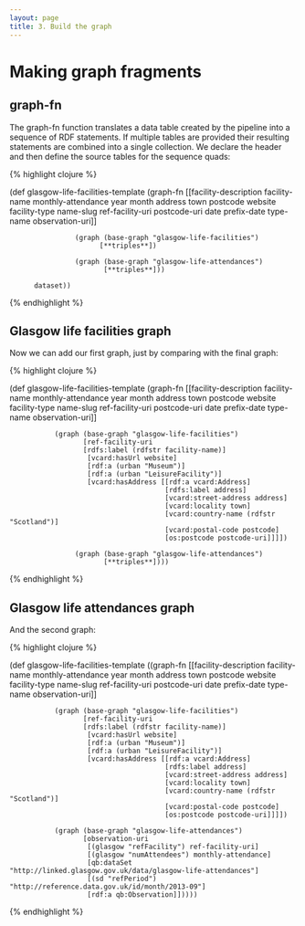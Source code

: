 ```yaml
---
layout: page
title: 3. Build the graph
---
```


# Making graph fragments

## graph-fn
The graph-fn function translates a data table created by the pipeline into a sequence of RDF statements. If multiple tables are provided their resulting statements are combined into a single collection. We declare the header and then define the source tables for the sequence quads:

{% highlight clojure %}

(def glasgow-life-facilities-template
    (graph-fn [[facility-description facility-name monthly-attendance
                        year month address town postcode website facility-type
                        name-slug ref-facility-uri postcode-uri date prefix-date
                        type-name observation-uri]]

                    (graph (base-graph "glasgow-life-facilities")
                          [**triples**])

                    (graph (base-graph "glasgow-life-attendances")
                           [**triples**]))

          dataset))

{% endhighlight %}

## Glasgow life facilities graph
Now we can add our first graph, just by comparing with the final graph:


{% highlight clojure %}

(def glasgow-life-facilities-template
    (graph-fn [[facility-description facility-name monthly-attendance
                        year month address town postcode website facility-type
                        name-slug ref-facility-uri postcode-uri date prefix-date
                        type-name observation-uri]]

               (graph (base-graph "glasgow-life-facilities")
                      [ref-facility-uri
                      [rdfs:label (rdfstr facility-name)]
                       [vcard:hasUrl website]
                       [rdf:a (urban "Museum")]
                       [rdf:a (urban "LeisureFacility")]
                       [vcard:hasAddress [[rdf:a vcard:Address]
                                          [rdfs:label address]
                                          [vcard:street-address address]
                                          [vcard:locality town]
                                          [vcard:country-name (rdfstr "Scotland")]
                                          [vcard:postal-code postcode]
                                          [os:postcode postcode-uri]]]])

                    (graph (base-graph "glasgow-life-attendances")
                           [**triples**])))

{% endhighlight %}

## Glasgow life attendances graph
And the second graph:

{% highlight clojure %}

(def glasgow-life-facilities-template
    ((graph-fn [[facility-description facility-name monthly-attendance
                        year month address town postcode website facility-type
                        name-slug ref-facility-uri postcode-uri date prefix-date
                        type-name observation-uri]]

               (graph (base-graph "glasgow-life-facilities")
                      [ref-facility-uri
                      [rdfs:label (rdfstr facility-name)]
                       [vcard:hasUrl website]
                       [rdf:a (urban "Museum")]
                       [rdf:a (urban "LeisureFacility")]
                       [vcard:hasAddress [[rdf:a vcard:Address]
                                          [rdfs:label address]
                                          [vcard:street-address address]
                                          [vcard:locality town]
                                          [vcard:country-name (rdfstr "Scotland")]
                                          [vcard:postal-code postcode]
                                          [os:postcode postcode-uri]]]])

               (graph (base-graph "glasgow-life-attendances")
                      [observation-uri
                       [(glasgow "refFacility") ref-facility-uri]
                       [(glasgow "numAttendees") monthly-attendance]
                       [qb:dataSet "http://linked.glasgow.gov.uk/data/glasgow-life-attendances"]
                       [(sd "refPeriod") "http://reference.data.gov.uk/id/month/2013-09"]
                       [rdf:a qb:Observation]]))))

{% endhighlight %}
